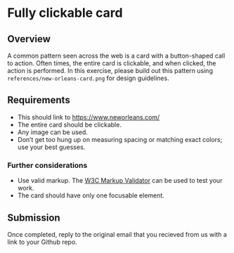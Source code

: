 # Fully clickable card

## Overview
A common pattern seen across the web is a card with a button-shaped call to action. Often times, the entire card is clickable, and when clicked, the action is performed. In this exercise, please build out this pattern using `references/new-orleans-card.png` for design guidelines.

## Requirements
- This should link to https://www.neworleans.com/
- The entire card should be clickable.
- Any image can be used.
- Don’t get too hung up on measuring spacing or matching exact colors; use your best guesses.

### Further considerations
- Use valid markup. The [W3C Markup Validator](https://validator.w3.org/#validate_by_input) can be used to test your work.
- The card should have only one focusable element.

## Submission
Once completed, reply to the original email that you recieved from us with a link to your Github repo.
